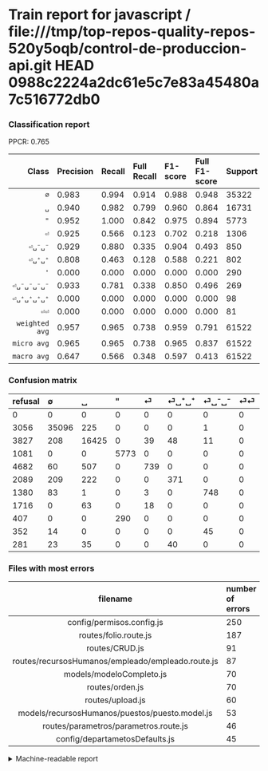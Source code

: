 # Train report for javascript / file:///tmp/top-repos-quality-repos-520y5oqb/control-de-produccion-api.git HEAD 0988c2224a2dc61e5c7e83a45480a7c516772db0

### Classification report

PPCR: 0.765

| Class | Precision | Recall | Full Recall | F1-score | Full F1-score | Support | Full Support | PPCR |
|------:|:----------|:-------|:------------|:---------|:---------|:--------|:-------------|:-----|
| `∅` | 0.983| 0.994| 0.914| 0.988| 0.948| 35322| 38378| 0.920 |
| `␣` | 0.940| 0.982| 0.799| 0.960| 0.864| 16731| 20558| 0.814 |
| `"` | 0.952| 1.000| 0.842| 0.975| 0.894| 5773| 6854| 0.842 |
| `⏎` | 0.925| 0.566| 0.123| 0.702| 0.218| 1306| 5988| 0.218 |
| `⏎␣⁻␣⁻` | 0.929| 0.880| 0.335| 0.904| 0.493| 850| 2230| 0.381 |
| `⏎␣⁺␣⁺` | 0.808| 0.463| 0.128| 0.588| 0.221| 802| 2891| 0.277 |
| `'` | 0.000| 0.000| 0.000| 0.000| 0.000| 290| 697| 0.416 |
| `⏎␣⁻␣⁻␣⁻␣⁻` | 0.933| 0.781| 0.338| 0.850| 0.496| 269| 621| 0.433 |
| `⏎␣⁺␣⁺␣⁺␣⁺` | 0.000| 0.000| 0.000| 0.000| 0.000| 98| 379| 0.259 |
| `⏎⏎` | 0.000| 0.000| 0.000| 0.000| 0.000| 81| 1797| 0.045 |
| `weighted avg` | 0.957| 0.965| 0.738| 0.959| 0.791| 61522| 80393| 0.765 |
| `micro avg` | 0.965| 0.965| 0.738| 0.965| 0.837| 61522| 80393| 0.765 |
| `macro avg` | 0.647| 0.566| 0.348| 0.597| 0.413| 61522| 80393| 0.765 |

### Confusion matrix

|refusal|  ∅| ␣| "| ⏎| ⏎␣⁺␣⁺| ⏎␣⁻␣⁻| ⏎⏎| '| ⏎␣⁻␣⁻␣⁻␣⁻| ⏎␣⁺␣⁺␣⁺␣⁺| 
|:---|:---|:---|:---|:---|:---|:---|:---|:---|:---|:---|
|0 |0 |0 |0 |0 |0 |0 |0 |0 |0 |0 |
|3056 |35096 |225 |0 |0 |0 |1 |0 |0 |0 |0 |
|3827 |208 |16425 |0 |39 |48 |11 |0 |0 |0 |0 |
|1081 |0 |0 |5773 |0 |0 |0 |0 |0 |0 |0 |
|4682 |60 |507 |0 |739 |0 |0 |0 |0 |0 |0 |
|2089 |209 |222 |0 |0 |371 |0 |0 |0 |0 |0 |
|1380 |83 |1 |0 |3 |0 |748 |0 |0 |15 |0 |
|1716 |0 |63 |0 |18 |0 |0 |0 |0 |0 |0 |
|407 |0 |0 |290 |0 |0 |0 |0 |0 |0 |0 |
|352 |14 |0 |0 |0 |0 |45 |0 |0 |210 |0 |
|281 |23 |35 |0 |0 |40 |0 |0 |0 |0 |0 |

### Files with most errors

| filename | number of errors|
|:----:|:-----|
| config/permisos.config.js | 250 |
| routes/folio.route.js | 187 |
| routes/CRUD.js | 91 |
| routes/recursosHumanos/empleado/empleado.route.js | 87 |
| models/modeloCompleto.js | 70 |
| routes/orden.js | 70 |
| routes/upload.js | 60 |
| models/recursosHumanos/puestos/puesto.model.js | 53 |
| routes/parametros/parametros.route.js | 46 |
| config/departametosDefaults.js | 45 |

<details>
    <summary>Machine-readable report</summary>
```json
{
  "cl_report": {"\"": {"f1-score": 0.9754984792159513, "precision": 0.9521688932871516, "recall": 1.0, "support": 5773}, "\u0027": {"f1-score": 0.0, "precision": 0.0, "recall": 0.0, "support": 290}, "macro avg": {"f1-score": 0.5968872566737877, "precision": 0.6470906636427056, "recall": 0.5664424903023257, "support": 61522}, "micro avg": {"f1-score": 0.9648906082377036, "precision": 0.9648906082377036, "recall": 0.9648906082377036, "support": 61522}, "weighted avg": {"f1-score": 0.9589494718030871, "precision": 0.9565379601063715, "recall": 0.9648906082377036, "support": 61522}, "\u2205": {"f1-score": 0.9884108991058228, "precision": 0.9832740313226683, "recall": 0.9936017213068342, "support": 35322}, "\u23ce": {"f1-score": 0.7021377672209026, "precision": 0.9249061326658323, "recall": 0.5658499234303216, "support": 1306}, "\u23ce\u23ce": {"f1-score": 0.0, "precision": 0.0, "recall": 0.0, "support": 81}, "\u23ce\u2423\u207a\u2423\u207a": {"f1-score": 0.5884218873909596, "precision": 0.8082788671023965, "recall": 0.4625935162094763, "support": 802}, "\u23ce\u2423\u207a\u2423\u207a\u2423\u207a\u2423\u207a": {"f1-score": 0.0, "precision": 0.0, "recall": 0.0, "support": 98}, "\u23ce\u2423\u207b\u2423\u207b": {"f1-score": 0.9039274924471299, "precision": 0.929192546583851, "recall": 0.88, "support": 850}, "\u23ce\u2423\u207b\u2423\u207b\u2423\u207b\u2423\u207b": {"f1-score": 0.8502024291497976, "precision": 0.9333333333333333, "recall": 0.7806691449814126, "support": 269}, "\u2423": {"f1-score": 0.9602736122073138, "precision": 0.9397528321318228, "recall": 0.9817105970952125, "support": 16731}},
  "cl_report_full": {"\"": {"f1-score": 0.8938608035921654, "precision": 0.9521688932871516, "recall": 0.8422818791946308, "support": 6854}, "\u0027": {"f1-score": 0.0, "precision": 0.0, "recall": 0.0, "support": 697}, "macro avg": {"f1-score": 0.41337792975944565, "precision": 0.6470906636427056, "recall": 0.3481056229013059, "support": 80393}, "micro avg": {"f1-score": 0.8365852799210794, "precision": 0.9648906082377036, "recall": 0.7383976216834799, "support": 80393}, "weighted avg": {"f1-score": 0.7911333603768946, "precision": 0.9218273555873714, "recall": 0.7383976216834799, "support": 80393}, "\u2205": {"f1-score": 0.947631326700058, "precision": 0.9832740313226683, "recall": 0.9144822554588566, "support": 38378}, "\u23ce": {"f1-score": 0.2177692647708855, "precision": 0.9249061326658323, "recall": 0.12341349365397461, "support": 5988}, "\u23ce\u23ce": {"f1-score": 0.0, "precision": 0.0, "recall": 0.0, "support": 1797}, "\u23ce\u2423\u207a\u2423\u207a": {"f1-score": 0.22149253731343285, "precision": 0.8082788671023965, "recall": 0.12832929782082325, "support": 2891}, "\u23ce\u2423\u207a\u2423\u207a\u2423\u207a\u2423\u207a": {"f1-score": 0.0, "precision": 0.0, "recall": 0.0, "support": 379}, "\u23ce\u2423\u207b\u2423\u207b": {"f1-score": 0.4929159802306424, "precision": 0.929192546583851, "recall": 0.33542600896860986, "support": 2230}, "\u23ce\u2423\u207b\u2423\u207b\u2423\u207b\u2423\u207b": {"f1-score": 0.4964539007092199, "precision": 0.9333333333333333, "recall": 0.33816425120772947, "support": 621}, "\u2423": {"f1-score": 0.8636554842780524, "precision": 0.9397528321318228, "recall": 0.7989590427084347, "support": 20558}},
  "ppcr": 0.765265632579951
}
```
</details>
